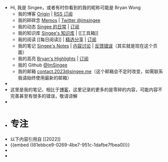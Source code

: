 - Hi, 我是 Singee，或者有时你看到的我的昵称可能是 Bryan Wong
	- 我的博客 [Origin](https://blog.singee.me) | [RSS 订阅](https://blog.singee.me/atom.xml)
	- 我的碎碎念 [Memos](https://x.singee.me/) | [Twitter @imsingee](https://twitter.com/imsingee)
	- 我的动态 [Singee 的日常](https://t.singee.me/) | [订阅](https://rsshub.app/telegram/channel/singee_daily)
	- 我的知识库 [Singee's 知识库](https://base.singee.me) | [[工具箱]]
	- 我的阅读 [[每日阅读]] | [精选分享](https://pinfive.today/@bryan) | [订阅](https://pinfive.today/@bryan/feed/)
	- 我的笔记 [Singee's Notes](https://notes.singee.me) | [内容讨论](https://github.com/ImSingee/Notes/discussions) | [反馈错误](https://github.com/ImSingee/Notes/issues/new)（其实就是现在这个页面）
	- 我的高亮 [Bryan's Highlights](https://highlights.singee.me) | [订阅](https://readwise.io/@singee)
	- 我的 Github [@ImSingee](https://github.com/ImSingee)
	- 我的邮箱 contact.2023@singee.me（这个邮箱会不定时改变，如需联系我请始终使用最新的邮箱）
-
- 这里是我的笔记，相比于[博客](https://blog.singee.me/)，这里记录的更多的是零碎的内容，可能内容不完善甚至有很多的错误，敬请谅解
-
- # 专注
- 以下内容引用自 [[2022]]
- {{embed ((61ebbce9-0269-4be7-951c-1dafbe7fbea0))}}
-
-